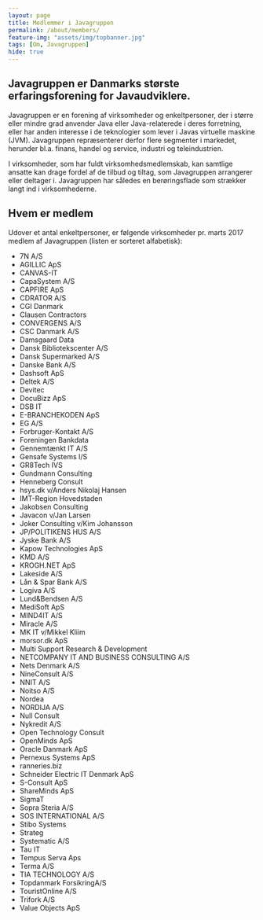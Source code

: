 ```yaml
---
layout: page
title: Medlemmer i Javagruppen
permalink: /about/members/
feature-img: "assets/img/topbanner.jpg"
tags: [Om, Javagruppen]
hide: true
---
```


## Javagruppen er Danmarks største erfaringsforening for Javaudviklere.

Javagruppen er en forening af virksomheder og enkeltpersoner, der i større eller mindre grad anvender Java eller Java-relaterede i deres forretning, 
eller har anden interesse i de teknologier som lever i Javas virtuelle maskine (JVM). Javagruppen repræsenterer derfor flere segmenter i markedet, 
herunder bl.a. finans, handel og service, industri og teleindustrien.

I virksomheder, som har fuldt virksomhedsmedlemskab, kan samtlige ansatte kan drage fordel af de tilbud og tiltag, som Javagruppen arrangerer eller deltager i. 
Javagruppen har således en berøringsflade som strækker langt ind i virksomhederne.

## Hvem er medlem

Udover et antal enkeltpersoner, er følgende virksomheder pr. marts 2017 medlem af Javagruppen (listen er sorteret alfabetisk):

* 7N A/S
* AGILLIC ApS
* CANVAS-IT
* CapaSystem A/S
* CAPFIRE ApS
* CDRATOR A/S
* CGI Danmark
* Clausen Contractors
* CONVERGENS A/S
* CSC Danmark A/S
* Damsgaard Data
* Dansk Bibliotekscenter A/S
* Dansk Supermarked A/S
* Danske Bank A/S
* Dashsoft ApS
* Deltek A/S
* Devitec
* DocuBizz ApS
* DSB IT
* E-BRANCHEKODEN ApS
* EG A/S
* Forbruger-Kontakt A/S
* Foreningen Bankdata
* Gennemtænkt IT A/S
* Gensafe Systems I/S
* GR8Tech IVS
* Gundmann Consulting
* Henneberg Consult
* hsys.dk v/Anders Nikolaj Hansen
* IMT-Region Hovedstaden
* Jakobsen Consulting
* Javacon v/Jan Larsen
* Joker Consulting v/Kim Johansson
* JP/POLITIKENS HUS A/S
* Jyske Bank A/S
* Kapow Technologies ApS
* KMD A/S
* KROGH.NET ApS
* Lakeside A/S
* Lån & Spar Bank A/S
* Logiva A/S
* Lund&Bendsen A/S
* MediSoft ApS
* MIND4IT A/S
* Miracle A/S
* MK IT v/Mikkel Kliim
* morsor.dk ApS
* Multi Support Research & Development
* NETCOMPANY IT AND BUSINESS CONSULTING A/S
* Nets Denmark A/S
* NineConsult A/S
* NNIT A/S
* Noitso A/S
* Nordea
* NORDIJA A/S
* Null Consult 
* Nykredit A/S
* Open Technology Consult
* OpenMinds ApS
* Oracle Danmark ApS
* Pernexus Systems ApS
* ranneries.biz
* Schneider Electric IT Denmark ApS
* S-Consult ApS
* ShareMinds ApS
* SigmaT
* Sopra Steria A/S
* SOS INTERNATIONAL A/S
* Stibo Systems
* Strateg
* Systematic A/S
* Tau IT
* Tempus Serva Aps
* Terma A/S
* TIA TECHNOLOGY A/S
* Topdanmark ForsikringA/S
* TouristOnline A/S
* Trifork A/S
* Value Objects ApS
